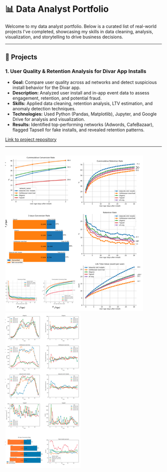 # 📊 Data Analyst Portfolio

Welcome to my data analyst portfolio. Below is a curated list of real-world projects I've completed, showcasing my skills in data cleaning, analysis, visualization, and storytelling to drive business decisions.

---

## 🚀 Projects

### 1. **User Quality & Retention Analysis for Divar App Installs**

- **Goal:** Compare user quality across ad networks and detect suspicious install behavior for the Divar app.
- **Description:** Analyzed user install and in-app event data to assess engagement, retention, and potential fraud.
- **Skills:** Applied data cleaning, retention analysis, LTV estimation, and anomaly detection techniques.
- **Technologies:** Used Python (Pandas, Matplotlib), Jupyter, and Google Drive for analysis and visualization.
- **Results:** Identified top-performing networks (Adwords, CafeBazaar), flagged Tapsell for fake installs, and revealed retention patterns.

[Link to project repository](https://github.com/mahdinasseri/Ads-Networks-Performance-and-Fraud-Analysis)

---
<img src="assets/img/p0101.png" alt="" height="500"><img src="assets/img/p0102.png" alt="" height="500"><img src="assets/img/p0103.png" alt="" height="500">
---

<!-- Add more projects in the format below:

### 2. **[Project Title]**
**Client:** [Client or Company Name]  
**Date:** [Month/Year]  
**Tools:** [Tech stack]

[Brief description of the business problem, your analysis process, key findings, and impact.]

📎 *Skills demonstrated:* [Key skills]

-->
